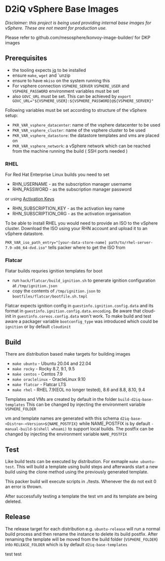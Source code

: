 # D2iQ vSphere Base Images

*Disclaimer: this project is being used providing internal base images for vSphere. These are not meant for production use.*

Please refer to github.com/mesosphere/konvoy-image-builder/ for DKP images

## Prerequisites

- the tooling expects [jq](https://stedolan.github.io/jq/download/) to be installed
- ensure `make`, `wget` and `unzip
- ensure to have `mkiso` on the system running this
- For vsphere connection `VSPHERE_SERVER` `VSPHERE_USER` and `VSPHERE_PASSWORD` environment variables must be set
- also `GOVC_URL` must be set. This can be achieved by `export GOVC_URL="${VSPHERE_USER}:${VSPHERE_PASSWORD}@${VSPHERE_SERVER}"`

Following variables must be set according to structure of the vSphere setup:

- `PKR_VAR_vsphere_datacenter`: name of the vsphere datacenter to be used
- `PKR_VAR_vsphere_cluster`: name of the vsphere cluster to be used
- `PKR_VAR_vsphere_datastore`: the datastore templates and vms are placed on
- `PKR_VAR_vsphere_network`: a vSphere network which can be reached from the machine running the build ( SSH ports needed )

### RHEL

For Red Hat Enterprise Linux builds you need to set

- RHN_USERNAME - as the subscription manager username
- RHN_PASSWORD - as the subscription manager password

or using [Activation Keys](https://access.redhat.com/management/activation_keys)

- RHN_SUBSCRIPTION_KEY - as the activation key name
- RHN_SUBSCRIPTION_ORG - as the activation organisation

To be able to install RHEL you would need to provide an ISO to the vSphere cluster. Download the ISO using your RHN account and upload it to an vSphere datastore.

`PKR_VAR_iso_path_entry="[your-data-store-name] path/to/rhel-server-7.9-x86_64-dvd.iso"` tells packer where to get the ISO from

### Flatcar

Flatar builds requries ignition templates for boot

- run `hack/flatcar/build_ignition.sh` to generate ignition configuration at `/tmp/ignition.json`
- copy the contents of `/tmp/ignition.json` to `bootfiles/flatcar/bootfile.sh.tmpl`

Flatcar expects ignition config in `guestinfo.ignition.config.data` and its format in `guestinfo.ignition.config.data.encoding`. Be aware that cloud-init in `guestinfo.coreos.config.data` won't work. To make build and test aware a packager variable `bootconfig_type` was introduced which could be `ignition` or by default `cloudinit`

## Build

There are distribution based make targets for building images

- `make ubuntu` - Ubuntu 20.04 and 22.04
- `make rocky` - Rocky 8.7, 9.1, 9.5
- `make centos` - Centos 7.9
- `make oraclelinux` - OracleLinux 9.10
- `make flatcar` - Flatcar LTS
- `make rhel` - RHEL 7.9(EOL no longer tested), 8.6 and 8.8, 8.10, 9.4

Templates and VMs are created by default in the folder `build-d2iq-base-templates` This can be changed by injecting the environment variable `VSPHERE_FOLDER`

vm and template names are generated with this schema `d2iq-base-<Distro>-<Version>${NAME_POSTFIX}` while NAME_POSTFIX is by default `-manual-build-$(shell whoami)` to support local builds. The postfix can be changed by injecting the environment variable `NAME_POSTFIX`

## Test

Like build tests can be executed by distribution. For exmaple `make ubuntu-test`. This will build a template using build steps and afterwards start a new build using the clone method using the previously generated template.

This packer build will execute scripts in ./tests. Whenever the do not exit 0 an error is thrown.

After successfully testing a template the test vm and its template are being deleted.

## Release

The release target for each distribution e.g. `ubuntu-release` will run a normal build process and then rename the instance to delete its build postfix. After renaming the template will be moved from the build folder (`VSPHERE_FOLDER`) into `RELEASE_FOLDER` which is by default `d2iq-base-templates`


test test
